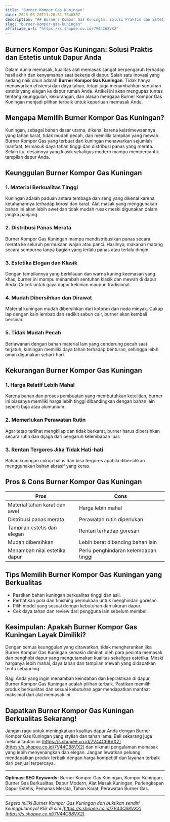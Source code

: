 ```yaml
---
title: "Burner Kompor Gas Kuningan"
date: 2025-06-20T11:26:51.754630Z
description: "## Burners Kompor Gas Kuningan: Solusi Praktis dan Estetis untuk Dapur Anda..."
slug: "burner-kompor-gas-kuningan"
affiliate_url: "https://s.shopee.co.id/7V44C68VX2"
---
```

## Burners Kompor Gas Kuningan: Solusi Praktis dan Estetis untuk Dapur Anda

Dalam dunia memasak, kualitas alat memasak sangat berpengaruh terhadap hasil akhir dan kenyamanan saat bekerja di dapur. Salah satu inovasi yang sedang naik daun adalah **Burner Kompor Gas Kuningan**. Tidak hanya menawarkan efisiensi dan daya tahan, tetapi juga menambahkan sentuhan estetis yang elegan ke dapur rumah Anda. Artikel ini akan mengupas tuntas tentang keunggulan, kekurangan, dan alasan mengapa Burner Kompor Gas Kuningan menjadi pilihan terbaik untuk keperluan memasak Anda.

## Mengapa Memilih Burner Kompor Gas Kuningan?

Kuningan, sebagai bahan dasar utama, dikenal karena keistimewaannya yang tahan karat, tidak mudah pecah, dan memiliki tampilan yang mewah. Burner Kompor Gas yang terbuat dari kuningan menawarkan sejumlah manfaat, termasuk daya tahan tinggi dan distribusi panas yang merata. Selain itu, desainnya yang klasik sekaligus modern mampu mempercantik tampilan dapur Anda.

## Keunggulan Burner Kompor Gas Kuningan

### 1. Material Berkualitas Tinggi
Kuningan adalah paduan antara tembaga dan seng yang dikenal karena ketahanannya terhadap korosi dan karat. Alat masak yang menggunakan bahan ini akan lebih awet dan tidak mudah rusak meski digunakan dalam jangka panjang.

### 2. Distribusi Panas Merata
Burner Kompor Gas Kuningan mampu mendistribusikan panas secara merata ke seluruh permukaan wajan atau panci. Hasilnya, makanan matang secara sempurna tanpa bagian yang terlalu panas atau terlalu dingin.

### 3. Estetika Elegan dan Klasik
Dengan tampilannya yang berkilauan dan warna kuning keemasan yang khas, burner ini mampu menambah sentuhan klasik dan mewah di dapur Anda. Cocok untuk gaya dapur kekinian maupun tradisional.

### 4. Mudah Dibersihkan dan Dirawat
Material kuningan mudah dibersihkan dari kotoran dan noda minyak. Cukup lap dengan kain lembab dan sedikit sabun cair, burner akan kembali bersinar.

### 5. Tidak Mudah Pecah
Berlawanan dengan bahan material lain yang cenderung pecah saat terjatuh, kuningan memiliki daya tahan terhadap benturan, sehingga lebih aman digunakan sehari-hari.

## Kekurangan Burner Kompor Gas Kuningan

### 1. Harga Relatif Lebih Mahal
Karena bahan dan proses pembuatan yang membutuhkan ketelitian, burner ini biasanya memiliki harga lebih tinggi dibandingkan dengan bahan lain seperti baja atau alumunium.

### 2. Memerlukan Perawatan Rutin
Agar tetap terlihat mengkilap dan tidak berkarat, burner harus dibersihkan secara rutin dan dijaga dari pengaruh kelembaban luar.

### 3. Rentan Tergores Jika Tidak Hati-hati
Bahan kuningan cukup halus dan bisa tergores apabila dibersihkan menggunakan bahan abrasif yang keras.

## Pros & Cons Burner Kompor Gas Kuningan

| **Pros**                               | **Cons**                                 |
|----------------------------------------|-----------------------------------------|
| Material tahan karat dan awet         | Harga lebih mahal                     |
| Distribusi panas merata               | Perawatan rutin diperlukan             |
| Tampilan estetis dan elegan          | Rentan terhadap goresan                |
| Mudah dibersihkan                     | Lebih berat dibanding bahan lain     |
| Menambah nilai estetika dapur        | Perlu penghindaran kelembapan tinggi |

## Tips Memilih Burner Kompor Gas Kuningan yang Berkualitas

- Pastikan bahan kuningan berkualitas tinggi dan asli.
- Perhatikan pola dan finishing permukaan untuk menghindari goresan.
- Pilih model yang sesuai dengan kebutuhan dan ukuran dapur.
- Cek daya tahan dan review dari pengguna lain sebelum membeli.

## Kesimpulan: Apakah Burner Kompor Gas Kuningan Layak Dimiliki?

Dengan semua keunggulan yang ditawarkan, tidak mengherankan jika Burner Kompor Gas Kuningan semakin diminati oleh para pecinta memasak dan penghobi dapur yang mengutamakan kualitas sekaligus estetika. Meski harganya lebih mahal, daya tahan dan tampilan mewah yang didapatkan tentu sebanding.

Bagi Anda yang ingin menambah keindahan dan kepraktisan di dapur, Burner Kompor Gas Kuningan adalah pilihan terbaik. Pastikan memilih produk berkualitas dan sesuai kebutuhan agar mendapatkan manfaat maksimal dari alat memasak ini.

## Dapatkan Burner Kompor Gas Kuningan Berkualitas Sekarang!

Jangan ragu untuk meningkatkan kualitas dapur Anda dengan Burner Kompor Gas Kuningan yang stylish dan tahan lama. Beli sekarang juga melalui tautan ini [https://s.shopee.co.id/7V44C68VX2](https://s.shopee.co.id/7V44C68VX2) dan nikmati pengalaman memasak yang lebih menyenangkan dan elegan. Jangan lewatkan peluang mendapatkan produk terbaik dengan harga kompetitif dan layanan terbaik dari penjual terpercaya.

---

**Optimasi SEO Keywords:** Burner Kompor Gas Kuningan, Kompor Kuningan, Burner Gas Berkualitas, Dapur Modern, Alat Masak Kuningan, Perlengkapan Dapur Estetis, Pemanas Merata, Tahan Karat, Perawatan Burner Gas.

---

*Segera miliki Burner Kompor Gas Kuningan dan buktikan sendiri keunggulannya! Klik di sini [https://s.shopee.co.id/7V44C68VX2](https://s.shopee.co.id/7V44C68VX2).*